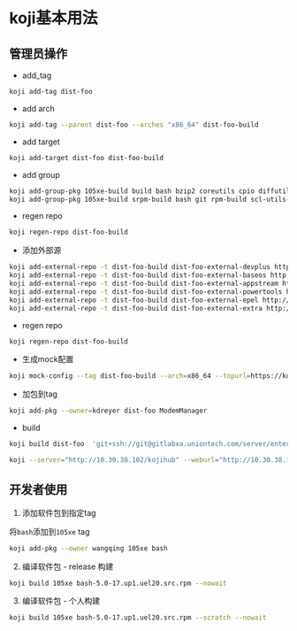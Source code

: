 # koji基本用法

## 管理员操作

- add_tag

```bash
koji add-tag dist-foo
```

- add arch
```bash
koji add-tag --parent dist-foo --arches "x86_64" dist-foo-build
```

- add target

```bash
koji add-target dist-foo dist-foo-build
```

- add group

```bash
koji add-group-pkg 105xe-build build bash bzip2 coreutils cpio diffutils findutils gawk gcc gcc-c++ grep gzip info make patch rpm-build scl-utils-build sed shadow-utils tar unzip util-linux which xz git setup
koji add-group-pkg 105xe-build srpm-build bash git rpm-build scl-utils-build shadow-utils system-release 
```
    

- regen repo

```bash
koji regen-repo dist-foo-build
```

- 添加外部源

```bash
koji add-external-repo -t dist-foo-build dist-foo-external-devplus http://10.7.10.216:82/devplus/
koji add-external-repo -t dist-foo-build dist-foo-external-baseos http://10.7.10.216:82/baseos/
koji add-external-repo -t dist-foo-build dist-foo-external-appstream http://10.7.10.216:82/appstream/
koji add-external-repo -t dist-foo-build dist-foo-external-powertools http://10.7.10.216:82/powertools/
koji add-external-repo -t dist-foo-build dist-foo-external-epel http://10.7.10.216:82/epel/
koji add-external-repo -t dist-foo-build dist-foo-external-extra http://10.7.10.216:82/extra/
```

- regen repo

```bash
koji regen-repo dist-foo-build
```

- 生成mock配置

```bash
koji mock-config --tag dist-foo-build --arch=x86_64 --topurl=https://kojidev.example.com/kojifiles                   dist-foo
```

- 加包到tag


```bash
koji add-pkg --owner=kdreyer dist-foo ModemManager
```



- build

```bash
koji build dist-foo  'git+ssh://git@gitlabxa.uniontech.com/server/enterprisec/cloud/sshpass.git?#HEAD'
```


```bash
koji --server="http://10.30.38.102/kojihub" --weburl="http://10.30.38.102/koji" --topurl="http://10.30.38.102/kojifiles" --user  kojiadmin --password adminkoji build c8 --scratch /home/tyq/SM/rpmbuild/SRPMS/openssl-1.1.1g-15.uelc20.06.src.rpm --nowait &> /dev/null
```


## 开发者使用

1. 添加软件包到指定tag

将`bash`添加到`105xe` tag

```bash
koji add-pkg --owner wangqing 105xe bash
```

2. 编译软件包 - release 构建

```bash
koji build 105xe bash-5.0-17.up1.uel20.src.rpm --nowait
```

3. 编译软件包 - 个人构建

```bash
koji build 105xe bash-5.0-17.up1.uel20.src.rpm --scratch --nowait 
```